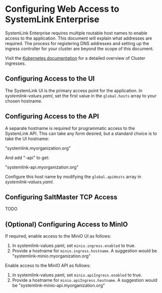 # Configuring Web Access to SystemLink Enterprise

SystemLink Enterprise requires multiple routable host names to enable access to the application. This document will explain what addresses are required. The process for registering DNS addresses and setting up the ingress controller for your cluster are beyond the scope of this document.

Visit the [Kubernetes documentation](https://kubernetes.io/docs/concepts/services-networking/ingress/) for a detailed overview of Cluster ingresses.

## Configuring Access to the UI

The SystemLink UI is the primary access point for the application. In _systemlink-values.yaml_, set the first value in the `global.hosts` array to your chosen hostname.

## Configuring Access to the API

A separate hostname is required for programmatic access to the SystemLink API. This can take any form desired, but a standard choice is to take the UI hostname:

"systemlink.myorganization.org"

And add "-api" to get:

"systemlink-api.myorganization.org"

Configure this host name by modifying the `global.apiHosts` array in _systemlink-values.yaml_.

## Configuring SaltMaster TCP Access

TODO

## (Optional) Configuring Access to MinIO

If required, enable access to the MiniO UI as follows:

1. In systemlink-values.yaml, set `minio.ingress.enabled` to true.
2. Provide a hostname for `minio.ingress.hostname`. A suggestion would be "systemlink-minio.myorganization.org"

Enable access to the MinIO API as follows:

1. In systemlink-values.yaml, set `minio.apiIngress.enabled` to true.
2. Provide a hostname for `minio.apiIngress.hostname`. A suggestion would be "systemlink-minio-api.myorganization.org"
